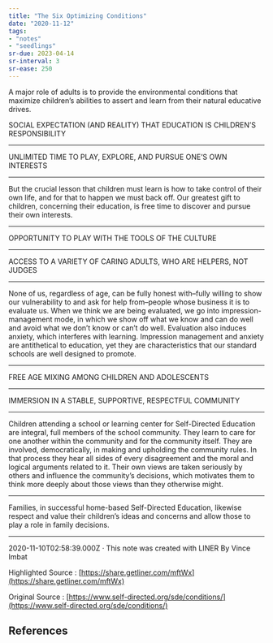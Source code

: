 ```yaml
---
title: "The Six Optimizing Conditions"
date: "2020-11-12"
tags:
- "notes"
- "seedlings"
sr-due: 2023-04-14
sr-interval: 3
sr-ease: 250
---
```


A major role of adults is to provide the environmental conditions that maximize children’s abilities to assert and learn from their natural educative drives.


SOCIAL EXPECTATION (AND REALITY) THAT EDUCATION IS CHILDREN’S RESPONSIBILITY

---

UNLIMITED TIME TO PLAY, EXPLORE, AND PURSUE ONE’S OWN INTERESTS

---

But the crucial lesson that children must learn is how to take control of their own life, and for that to happen we must back off. Our greatest gift to children, concerning their education, is free time to discover and pursue their own interests.

---

OPPORTUNITY TO PLAY WITH THE TOOLS OF THE CULTURE

---

ACCESS TO A VARIETY OF CARING ADULTS, WHO ARE HELPERS, NOT JUDGES

---

None of us, regardless of age, can be fully honest with–fully willing to show our vulnerability to and ask for help from–people whose business it is to evaluate us. When we think we are being evaluated, we go into impression-management mode, in which we show off what we know and can do well and avoid what we don’t know or can’t do well. Evaluation also induces anxiety, which interferes with learning. Impression management and anxiety are antithetical to education, yet they are characteristics that our standard schools are well designed to promote.

---

FREE AGE MIXING AMONG CHILDREN AND ADOLESCENTS

---

IMMERSION IN A STABLE, SUPPORTIVE, RESPECTFUL COMMUNITY

---

Children attending a school or learning center for Self-Directed Education are integral, full members of the school community. They learn to care for one another within the community and for the community itself. They are involved, democratically, in making and upholding the community rules. In that process they hear all sides of every disagreement and the moral and logical arguments related to it. Their own views are taken seriously by others and influence the community’s decisions, which motivates them to think more deeply about those views than they otherwise might.

---

Families, in successful home-based Self-Directed Education, likewise respect and value their children’s ideas and concerns and allow those to play a role in family decisions.

---

2020-11-10T02:58:39.000Z  · This note was created with LINER By Vince Imbat

Highlighted Source : [https://share.getliner.com/mftWx](https://share.getliner.com/mftWx)

Original Source : [https://www.self-directed.org/sde/conditions/](https://www.self-directed.org/sde/conditions/)

## References
